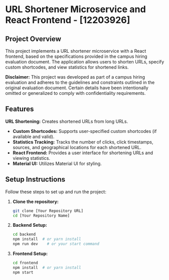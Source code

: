 # URL Shortener Microservice and React Frontend - [12203926]

## Project Overview

This project implements a URL shortener microservice with a React frontend, based on the specifications provided in the campus hiring evaluation document. The application allows users to shorten URLs, specify custom shortcodes, and view statistics for shortened links.

**Disclaimer:** This project was developed as part of a campus hiring evaluation and adheres to the guidelines and constraints outlined in the original evaluation document. Certain details have been intentionally omitted or generalized to comply with confidentiality requirements.

## Features
**URL Shortening:** Creates shortened URLs from long URLs.
*   **Custom Shortcodes:** Supports user-specified custom shortcodes (if available and valid).
*   **Statistics Tracking:** Tracks the number of clicks, click timestamps, sources, and geographical locations for each shortened URL.
*   **React Frontend:** Provides a user interface for shortening URLs and viewing statistics.
*   **Material UI:** Utilizes Material UI for styling.





## Setup Instructions

Follow these steps to set up and run the project:

1.  **Clone the repository:**

    ```bash
    git clone [Your Repository URL]
    cd [Your Repository Name]
    ```

2.  **Backend Setup:**

    ```bash
    cd backend
    npm install  # or yarn install
    npm run dev    # or your start command
    ```

3.  **Frontend Setup:**

    ```bash
    cd frontend
    npm install  # or yarn install
    npm start
    ```
